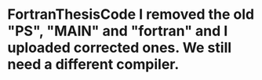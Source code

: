 # FortranThesisCode I removed the old "PS", "MAIN" and "fortran" and I uploaded corrected ones. We still need a different compiler. 
